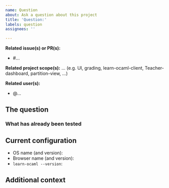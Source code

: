```yaml
---
name: Question
about: Ask a question about this project
title: 'Question:'
labels: question
assignees: ''

---
```


<!-- Some optional but useful fields -->

**Related issue(s) or PR(s):**
- #…

**Related project scope(s):** …
(e.g. UI, grading, learn-ocaml-client, Teacher-dashboard, partition-view, …)

**Related user(s):**
- @…

## The question

<!-- A clear and concise description of what you want to know -->

### What has already been tested

<!-- A clear and concise description of what you have already tried -->

## Current configuration

* OS name (and version): 
* Browser name (and version): 
* `learn-ocaml --version`: 

## Additional context

<!-- Add any other useful details or screenshots about the inquiry here -->
